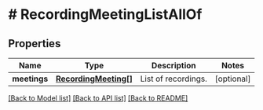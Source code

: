 # # RecordingMeetingListAllOf

## Properties

Name | Type | Description | Notes
------------ | ------------- | ------------- | -------------
**meetings** | [**RecordingMeeting[]**](RecordingMeeting.md) | List of recordings. | [optional]

[[Back to Model list]](../../README.md#models) [[Back to API list]](../../README.md#endpoints) [[Back to README]](../../README.md)
